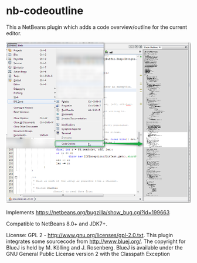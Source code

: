 # nb-codeoutline
This a NetBeans plugin which adds a code overview/outline for the current editor.

![Screenshot](doc/screenshot1.png)

Implements https://netbeans.org/bugzilla/show_bug.cgi?id=199663

Compatible to NetBeans 8.0+ and JDK7+.

<p>License: GPL 2 - <a href="http://www.gnu.org/licenses/gpl-2.0.txt">http://www.gnu.org/licenses/gpl-2.0.txt</a>. This plugin integrates some sourcecode from <a href="http://www.bluej.org/">http://www.bluej.org/</a>. The copyright for BlueJ is held by M. Kölling and J. Rosenberg.
BlueJ is available under the GNU General Public License version 2 with the Classpath Exception</p>
